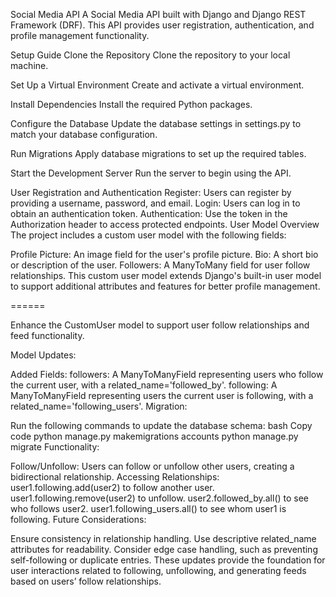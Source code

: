 Social Media API
A Social Media API built with Django and Django REST Framework (DRF). This API provides user registration, authentication, and profile management functionality.

Setup Guide
Clone the Repository
Clone the repository to your local machine.

Set Up a Virtual Environment
Create and activate a virtual environment.

Install Dependencies
Install the required Python packages.

Configure the Database
Update the database settings in settings.py to match your database configuration.

Run Migrations
Apply database migrations to set up the required tables.

Start the Development Server
Run the server to begin using the API.

User Registration and Authentication
Register: Users can register by providing a username, password, and email.
Login: Users can log in to obtain an authentication token.
Authentication: Use the token in the Authorization header to access protected endpoints.
User Model Overview
The project includes a custom user model with the following fields:

Profile Picture: An image field for the user's profile picture.
Bio: A short bio or description of the user.
Followers: A ManyToMany field for user follow relationships.
This custom user model extends Django's built-in user model to support additional attributes and features for better profile management.



======


 Enhance the CustomUser model to support user follow relationships and feed functionality.

Model Updates:

Added Fields:
followers: A ManyToManyField representing users who follow the current user, with a related_name='followed_by'.
following: A ManyToManyField representing users the current user is following, with a related_name='following_users'.
Migration:

Run the following commands to update the database schema:
bash
Copy code
python manage.py makemigrations accounts
python manage.py migrate
Functionality:

Follow/Unfollow: Users can follow or unfollow other users, creating a bidirectional relationship.
Accessing Relationships:
user1.following.add(user2) to follow another user.
user1.following.remove(user2) to unfollow.
user2.followed_by.all() to see who follows user2.
user1.following_users.all() to see whom user1 is following.
Future Considerations:

Ensure consistency in relationship handling.
Use descriptive related_name attributes for readability.
Consider edge case handling, such as preventing self-following or duplicate entries.
These updates provide the foundation for user interactions related to following, unfollowing, and generating feeds based on users’ follow relationships.